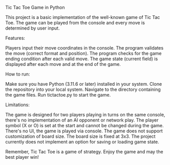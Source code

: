 Tic Tac Toe Game in Python

This project is a basic implementation of the well-known game of Tic Tac Toe. The game can be played from the console and every move is determined by user input.

Features:

Players input their move coordinates in the console.
The program validates the move (correct format and position).
The program checks for the game ending condition after each valid move.
The game state (current field) is displayed after each move and at the end of the game.

How to run:

Make sure you have Python (3.11.6 or later) installed in your system.
Clone the repository into your local system.
Navigate to the directory containing the game files.
Run tictactoe.py to start the game.

Limitations:

The game is designed for two players playing in turns on the same console, there's no implementation of an AI opponent or network play.
The player symbol (X or O) is set at the start and cannot be changed during the game.
There's no UI, the game is played via console.
The game does not support customization of board size. The board size is fixed at 3x3.
The project currently does not implement an option for saving or loading game state.

Remember, Tic Tac Toe is a game of strategy. Enjoy the game and may the best player win!
